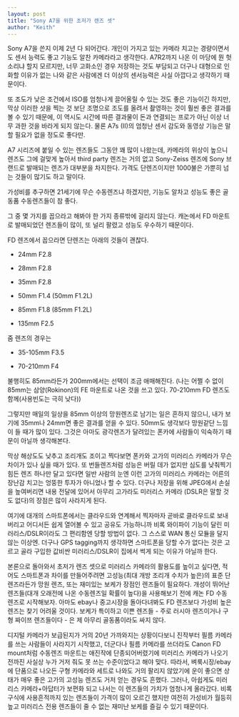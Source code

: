 ```yaml
---
layout: post
title: "Sony A7을 위한 초저가 렌즈 셋"
author: "Keith"
---
```



Sony A7을 쓴지 이제 2년 다 되어간다. 개인이 가지고 있는 카메라 치고는 경량이면서도 센서 능력도 좋고 기능도 알찬 카메라라고 생각한다. A7R2까지 나온 이 마당에 뭔 헛소리냐 할지 모르지만, 너무 고화소인 경우 저장하는 것도 부담되고 더구나 대형으로 인화할 이유가 없는 나와 같은 사람에겐 더 이상의 센서능력은 사실 아깝다고 생각하기 때문이다.




또 조도가 낮은 조건에서 ISO를 엄청나게 끌어올릴 수 있는 것도 좋은 기능이긴 하지만, 막상 이러한 샷을 찍는 것 보단 조명으로 조도를 올려서 촬영하는 것이 훨씬 좋은 결과를 볼 수 있기 때문에, 이 역시도 시간에 따른 결과물이 돈과 연결되는 프로가 아닌 이상 너무 과한 것을 바라게 되지 않는다. 물론 A7s (II)의 엄청난 센서 감도와 동영상 기능은 말 할 필요가 없을 정도로 좋다만.




A7 시리즈에 붙일 수 있는 렌즈들도 그동안 꽤 많이 나왔는데, 카메라의 위상이 높으니 렌즈도 그에 걸맞게 높아서 third party 렌즈는 거의 없고 Sony-Zeiss 렌즈에 Sony 브랜드로 발매되는 렌즈가 대부분을 차지한다. 가격도 단렌즈이지만 1000불은 가뿐히 넘는 것들이 많기도 하고 말이다.




가성비를 추구하면 21세기에 무슨 수동렌즈냐 하겠지만, 기능도 알차고 성능도 좋은 골동품 수동렌즈들이 참 좋다.




그 중 몇 가지를 꼽으라고 해봐야 한 가지 종류밖에 걸리지 않는다. 캐논에서 FD 마운트로 발매되었던 렌즈들이 많이, 또 널리 팔렸고 성능도 우수하기 때문이다.




FD 렌즈에서 꼽으라면 단렌즈는 아래의 것들이 괜찮다.




- 24mm F2.8

- 28mm F2.8

- 35mm F2.8

- 50mm F1.4 (50mm F1.2L)

- 85mm F1.8 (85mm F1.2L)

- 135mm F2.5




줌 렌즈의 경우는

- 35-105mm F3.5

- 70-210mm F4




불행히도 85mm라든가 200mm에서는 선택이 조금 애매해진다. (나는 어쩔 수 없이 85mm는 삼양(Rokinon)의 FE 마운트로 나온 것을 쓰고 있다. 70-210mm FD 렌즈도 함께(사용빈도는 극히 낮다))




그렇지만 매일의 일상을 85mm 이상의 망원렌즈로 남기는 일은 흔하지 않으니, 내가 보기에 35mm나 24mm면 좋은 결과를 얻을 수 있다. 50mm도 생각보다 망원같단 느낌이 들 때가 많이 있다. 그것은 아마도 광각렌즈가 달려있는 폰카에 사람들이 익숙하기 때문이 아닐까 생각해본다.




막상 해상도도 낮추고 조리개도 조이고 찍다보면 폰카와 고가의 미러리스 카메라가 무슨 차이가 있나 싶을 때가 있다. 또 번들렌즈처럼 성능은 버릴 데가 없지만 심도를 낮춰찍기 힘든 렌즈 하나만 달고 있다면 일반 사람의 눈엔 이런 고가의 미러리스 카메라는 어른의 장난감 치고는 엉뚱한 투자가 아니었나 할 수 있다. 더구나 저장을 위해 JPEG에서 손실을 높여버리면 내용 전달에 있어서 아무리 고가라도 미러리스 카메라 (DSLR은 말할 것도 없다)의 장점은 많이 사라지게 된다.




여기에 대개의 스마트폰에서는 클라우드와 연계해서 찍자마자 곧바로 클라우드로 보내버리고 어디서든 쉽게 열어볼 수 있고 공유도 가능하니까 비록 와이파이 기능이 달린 미러리스/DSLR이라도 그 편리함엔 당할 방법이 없다. 그 스스로 WAN 통신 모듈을 달지 않는 이상엔. 더구나 GPS tagging까지 생각하면 스마트폰을 당할 수가 없다는 것은 고르고 골라 구입한 값비싼 미러리스/DSLR이 집에서 썩게 되는 이유가 아닐까 한다.




본론으로 돌아와서 초저가 렌즈 셋으로 미러리스 카메라의 활용도를 높이고 싶다면, 적어도 스마트폰과 차이를 만들어주려면 고성능(최대 개방 조리개 수치가 높은)의 표준 단렌즈라든가 망원 렌즈, 또는 재미있는 보케가 장점인 렌즈들이 필요하다. 개성이 뛰어난 렌즈들(대개 오래전에 나온 수동렌즈일 확률이 높다)을 사용해보기 전에 캐논 FD 수동 렌즈로 시작해보자. 아마도 ebay나 중고시장을 돌아다녀봐도 FD 렌즈보다 가성비 높은 렌즈는 찾기 어려울 것이다. 보케가 특이하고 이쁜 렌즈들 - 주로 러시아 렌즈이거나 구형 짜이쯔 렌즈들이다 - 은 제 아무리 골동품이라도 싸지 않다. 




디지털 카메라가 보급된지가 거의 20년 가까와지는 상황이다보니 진작부터 필름 카메라를 쓰는 사람들이 사라지기 시작했고, 더군다나 필름 카메라를 쓰더라도 Canon FD mount처럼 수동렌즈 마운트는 애진작에 단종되어버렸기에 미러리스 카메라가 나오기 전까진 사실상 누가 거저 줘도 못 쓰는 수준이었다고 해야 맞다. 따라서, 벼룩시장/ebay에 단품으로 나오든 구형 카메라와 세트로 나와도 거의 팔리지 않았기에 운이 좋으면 상태가 매우 좋은 고가의 고성능 렌즈도 거저 얻는 경우도 흔했다. 그러나, 아쉽게도 미러리스 카메라+아답터가 보편화 되고 나서는 이 렌즈들의 가치가 엄청나게 올라갔다. 비록 구식에 사용흔적까지 있는 렌즈들이 가격이 많이 오르긴 했지만 여전히 가성비가 월등히 높고 미러리스 전용 렌즈들이 줄 수 없는 재미난 보케를 즐길 수 있기 때문이다.





